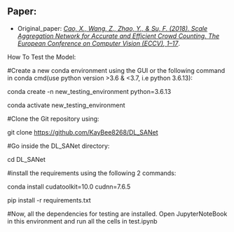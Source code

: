 ## Paper:

+ Original_paper: [_Cao, X., Wang, Z., Zhao, Y., & Su, F. (2018). Scale Aggregation Network for Accurate and Efficient Crowd Counting. *The European Conference on Computer Vision (ECCV)*, 1–17_](http://openaccess.thecvf.com/content_ECCV_2018/html/Xinkun_Cao_Scale_Aggregation_Network_ECCV_2018_paper.html).

How To Test the Model:

#Create a new conda environment using the GUI or the following command in conda cmd(use python version >3.6 & <3.7, i.e python 3.6.13):

conda create -n new_testing_environment python=3.6.13

conda activate new_testing_environment

#Clone the Git repository using:

git clone https://github.com/KayBee8268/DL_SANet


#Go inside the DL_SANet directory:

cd DL_SANet


#install the requirements using the following 2 commands:

conda install cudatoolkit=10.0 cudnn=7.6.5

pip install -r requirements.txt


#Now, all the dependencies for testing are installed. Open JupyterNoteBook in this environment and run all the cells in test.ipynb 
